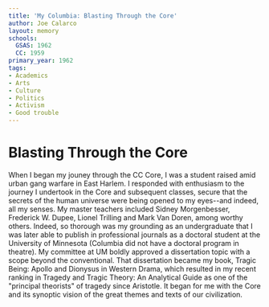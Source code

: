 ```yaml
---
title: 'My Columbia: Blasting Through the Core'
author: Joe Calarco
layout: memory
schools:
  GSAS: 1962
  CC: 1959
primary_year: 1962
tags:
- Academics
- Arts
- Culture
- Politics
- Activism
- Good trouble
---
```

# Blasting Through the Core

When I began my jouney through the CC Core, I was a student raised amid urban gang warfare in East Harlem.  I responded with enthusiasm to the journey I undertook in the Core and subsequent classes, secure that the secrets of the human universe were being opened to my eyes--and indeed, all my senses.  My master teachers included Sidney Morgenbesser, Frederick W. Dupee, Lionel Trilling and Mark Van Doren, among worthy others.  Indeed, so thorough was my grounding as an undergraduate that I was later able to publish in professional journals as a doctoral student at the University of Minnesota (Columbia did not have a doctoral program in theatre).  My committee at UM boldly approved a dissertation topic with a scope beyond the conventional. That dissertation became my book, Tragic Being: Apollo and Dionysus in Western Drama, which resulted in my recent ranking in Tragedy and Tragic Theory: An Analytical Guide as one of the "principal theorists" of tragedy since Aristotle.  It began for me with the Core and its synoptic vision of the great themes and texts of our civilization.
